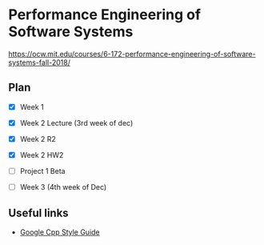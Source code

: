 # Performance Engineering of Software Systems

https://ocw.mit.edu/courses/6-172-performance-engineering-of-software-systems-fall-2018/

## Plan

- [x] Week 1
- [x] Week 2 Lecture (3rd week of dec)
- [x] Week 2 R2
- [x] Week 2 HW2
- [ ] Project 1 Beta
- [ ] Week 3 (4th week of Dec)


## Useful links

- [Google Cpp Style Guide](https://google.github.io/styleguide/cppguide.html)